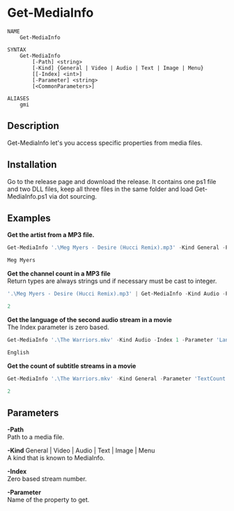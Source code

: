 # Get-MediaInfo

```
NAME
    Get-MediaInfo

SYNTAX
    Get-MediaInfo
        [-Path] <string>
        [-Kind] {General | Video | Audio | Text | Image | Menu}
        [[-Index] <int>]
        [-Parameter] <string>
        [<CommonParameters>]

ALIASES
    gmi
```

## Description

Get-MediaInfo let's you access specific properties from media files.

## Installation

Go to the release page and download the release. It contains one ps1 file and two DLL files, keep all three files in the same folder and load Get-MediaInfo.ps1 via dot sourcing.

## Examples

**Get the artist from a MP3 file.**

```PowerShell
Get-MediaInfo '.\Meg Myers - Desire (Hucci Remix).mp3' -Kind General -Parameter Performer

Meg Myers
```

**Get the channel count in a MP3 file**  
Return types are always strings und if necessary must be cast to integer.
```PowerShell
'.\Meg Myers - Desire (Hucci Remix).mp3' | Get-MediaInfo -Kind Audio -Parameter 'Channel(s)'

2
```

**Get the language of the second audio stream in a movie**  
The Index parameter is zero based.
```PowerShell
Get-MediaInfo '.\The Warriors.mkv' -Kind Audio -Index 1 -Parameter 'Language/String'

English
```

**Get the count of subtitle streams in a movie**  
```PowerShell
Get-MediaInfo '.\The Warriors.mkv' -Kind General -Parameter 'TextCount'

2
```

## Parameters

**-Path**  
Path to a media file.

**-Kind** General | Video | Audio | Text | Image | Menu  
A kind that is known to MediaInfo.

**-Index**  
Zero based stream number.

**-Parameter**  
Name of the property to get.